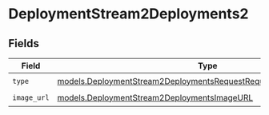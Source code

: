 # DeploymentStream2Deployments2


## Fields

| Field                                                                                                                                          | Type                                                                                                                                           | Required                                                                                                                                       | Description                                                                                                                                    |
| ---------------------------------------------------------------------------------------------------------------------------------------------- | ---------------------------------------------------------------------------------------------------------------------------------------------- | ---------------------------------------------------------------------------------------------------------------------------------------------- | ---------------------------------------------------------------------------------------------------------------------------------------------- |
| `type`                                                                                                                                         | [models.DeploymentStream2DeploymentsRequestRequestBodyMessages3Type](../models/deploymentstream2deploymentsrequestrequestbodymessages3type.md) | :heavy_check_mark:                                                                                                                             | N/A                                                                                                                                            |
| `image_url`                                                                                                                                    | [models.DeploymentStream2DeploymentsImageURL](../models/deploymentstream2deploymentsimageurl.md)                                               | :heavy_check_mark:                                                                                                                             | N/A                                                                                                                                            |